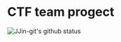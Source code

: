 # CTF team progect

![JJin-git's github status](https://github-readme-status.vercel.app/api?username=JJin-git&show_icons=true)
